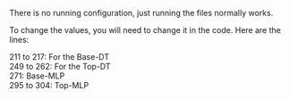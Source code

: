 There is no running configuration, just running the files normally works.

To change the values, you will need to change it in the code. Here are the lines:

211 to 217: For the Base-DT <br>
249 to 262: For the Top-DT <br>
271: Base-MLP <br>
295 to 304: Top-MLP